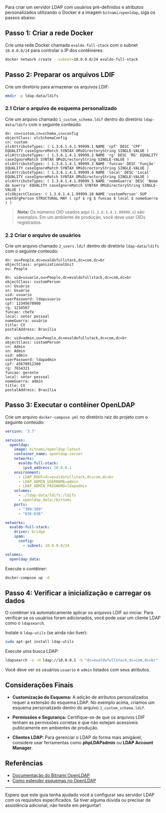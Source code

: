 
Para criar um servidor LDAP com usuários pré-definidos e atributos personalizados utilizando o Docker e a imagem `bitnami/openldap`, siga os passos abaixo:

## Passo 1: Criar a rede Docker

Crie uma rede Docker chamada `evaldo-full-stack` com o subnet `10.0.0.0/24` para controlar o IP dos contêineres:

```bash
docker network create --subnet=10.0.0.0/24 evaldo-full-stack
```

## Passo 2: Preparar os arquivos LDIF

Crie um diretório para armazenar os arquivos LDIF:

```bash
mkdir -p ldap-data/ldifs
```

### 2.1 Criar o arquivo de esquema personalizado

Crie um arquivo chamado `1_custom_schema.ldif` dentro do diretório `ldap-data/ldifs` com o seguinte conteúdo:

```ldif
dn: cn=custom,cn=schema,cn=config
objectClass: olcSchemaConfig
cn: custom
olcAttributeTypes: ( 1.3.6.1.4.1.99999.1 NAME 'cpf' DESC 'CPF' EQUALITY caseIgnoreMatch SYNTAX OMsDirectoryString SINGLE-VALUE )
olcAttributeTypes: ( 1.3.6.1.4.1.99999.2 NAME 'rg' DESC 'RG' EQUALITY caseIgnoreMatch SYNTAX OMsDirectoryString SINGLE-VALUE )
olcAttributeTypes: ( 1.3.6.1.4.1.99999.3 NAME 'funcao' DESC 'Função' EQUALITY caseIgnoreMatch SYNTAX OMsDirectoryString SINGLE-VALUE )
olcAttributeTypes: ( 1.3.6.1.4.1.99999.4 NAME 'local' DESC 'Local' EQUALITY caseIgnoreMatch SYNTAX OMsDirectoryString SINGLE-VALUE )
olcAttributeTypes: ( 1.3.6.1.4.1.99999.5 NAME 'nomeGuerra' DESC 'Nome de Guerra' EQUALITY caseIgnoreMatch SYNTAX OMsDirectoryString SINGLE-VALUE )
olcObjectClasses: ( 1.3.6.1.4.1.99999.10 NAME 'customPerson' SUP inetOrgPerson STRUCTURAL MAY ( cpf $ rg $ funcao $ local $ nomeGuerra ) )
```

> **Nota:** Os números OID usados aqui (`1.3.6.1.4.1.99999.x`) são exemplos. Em um ambiente de produção, você deve usar OIDs registrados.

### 2.2 Criar o arquivo de usuários

Crie um arquivo chamado `2_users.ldif` dentro do diretório `ldap-data/ldifs` com o seguinte conteúdo:

```ldif
dn: ou=People,dc=evaldofullstack,dc=com,dc=br
objectClass: organizationalUnit
ou: People

dn: uid=usuario,ou=People,dc=evaldofullstack,dc=com,dc=br
objectClass: customPerson
cn: Usuário
sn: Usuário
uid: usuario
userPassword: ldapusuario
cpf: 12345678900
rg: 1234567
funcao: chefe
local: setor pessoal
nomeGuerra: usuário
title: CV
postalAddress: Brasília

dn: uid=admin,ou=People,dc=evaldofullstack,dc=com,dc=br
objectClass: customPerson
cn: Admin
sn: Admin
uid: admin
userPassword: ldapadmin
cpf: 45678912300
rg: 7654321
funcao: gerente
local: setor pessoal
nomeGuerra: admin
title: CV
postalAddress: Brasília
```

## Passo 3: Executar o contêiner OpenLDAP

Crie um arquivo `docker-compose.yml` no diretório raiz do projeto com o seguinte conteúdo:

```yaml
version: '3.7'

services:
  openldap:
    image: bitnami/openldap:latest
    container_name: openldap-server
    networks:
      evaldo-full-stack:
        ipv4_address: 10.0.0.1
    environment:
      - LDAP_ROOT=dc=evaldofullstack,dc=com,dc=br
      - LDAP_ADMIN_USERNAME=admin
      - LDAP_ADMIN_PASSWORD=ldapadmin
    volumes:
      - ./ldap-data/ldifs:/ldifs
      - openldap_data:/bitnami
    ports:
      - "389:389"
      - "636:636"

networks:
  evaldo-full-stack:
    driver: bridge
    ipam:
      config:
        - subnet: 10.0.0.0/24

volumes:
  openldap_data:
```

Execute o contêiner:

```bash
docker-compose up -d
```

## Passo 4: Verificar a inicialização e carregar os dados

O contêiner irá automaticamente aplicar os arquivos LDIF ao iniciar. Para verificar se os usuários foram adicionados, você pode usar um cliente LDAP como o `ldapsearch`.

Instale o `ldap-utils` (se ainda não tiver):

```bash
sudo apt-get install ldap-utils
```

Execute uma busca LDAP:

```bash
ldapsearch -x -H ldap://10.0.0.1 -b "dc=evaldofullstack,dc=com,dc=br" -D "cn=admin,dc=evaldofullstack,dc=com,dc=br" -w ldapadmin
```

Você deve ver os usuários `usuario` e `admin` listados com seus atributos.

## Considerações Finais

- **Customização do Esquema:** A adição de atributos personalizados requer a extensão do esquema LDAP. No exemplo acima, criamos um esquema personalizado dentro do arquivo `1_custom_schema.ldif`.

- **Permissões e Segurança:** Certifique-se de que os arquivos LDIF tenham as permissões corretas e que não estejam acessíveis publicamente em ambientes de produção.

- **Clientes LDAP:** Para gerenciar o LDAP de forma mais amigável, considere usar ferramentas como **phpLDAPadmin** ou **LDAP Account Manager**.

## Referências

- [Documentação do Bitnami OpenLDAP](https://github.com/bitnami/bitnami-docker-openldap)
- [Como estender esquemas no OpenLDAP](https://www.openldap.org/doc/admin24/schema.html)

---

Espero que este guia tenha ajudado você a configurar seu servidor LDAP com os requisitos especificados. Se tiver alguma dúvida ou precisar de assistência adicional, não hesite em perguntar!
